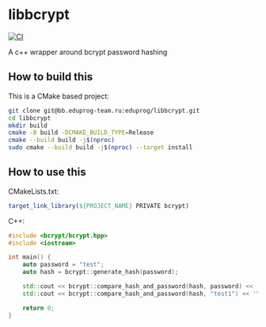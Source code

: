 # libbcrypt

[![CI](https://github.com/edu-prog/libbcrypt/actions/workflows/ci.yml/badge.svg)](https://github.com/edu-prog/libbcrypt/actions/workflows/ci.yml)

A c++ wrapper around bcrypt password hashing

## How to build this

This is a CMake based project:

```bash
git clone git@bb.eduprog-team.ru:eduprog/libbcrypt.git
cd libbcrypt
mkdir build
cmake -B build -DCMAKE_BUILD_TYPE=Release
cmake --build build -j$(nproc)
sudo cmake --build build -j$(nproc) --target install
```

## How to use this

CMakeLists.txt:

```cmake
target_link_library(${PROJECT_NAME} PRIVATE bcrypt)
```

C++:

```cpp
#include <bcrypt/bcrypt.hpp>
#include <iostream>

int main() {
	auto password = "test";
	auto hash = bcrypt::generate_hash(password);

	std::cout << bcrypt::compare_hash_and_password(hash, password) << '\n';
	std::cout << bcrypt::compare_hash_and_password(hash, "test1") << '\n';

	return 0;
}
```
